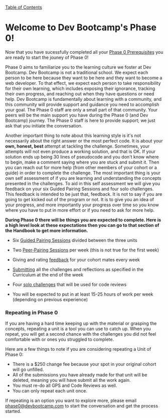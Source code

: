 [Table of Contents](README.md)

# Welcome to Dev Bootcamp's Phase 0!

Now that you have sucessfully completed all your [Phase 0 Prerequisites](https://github.com/Devbootcamp/phase-0-handbook/blob/master/phase-0-prerequisites.md) you are ready to start the jouney of Phase 0!

Phase 0 aims to familiarize you to the learning culture we foster at Dev Bootcamp. Dev Bootcamp is not a traditional school. We expect each person to be here because they want to be here and they want to become a web developer. To that effect, we expect each person to take responsibility for their own learning, which includes exposing their ignorance, tracking their own progress, and reaching out when they have questions or need help. Dev Bootcamp is fundamentally about learning with a community, and this community will provide support and guidance you need to accomplish your goal. The Phase 0 staff are only a small part of that community. Your peers will be the main support you have during the Phase 0 (and Dev Bootcamp) journey. The Phase 0 staff is here to provide support; we just ask that you initiate the conversation.

Another important thing to note about this learning style is it's not necessarily about the right answer or the most perfect code. It is about your **own, honest, best** attempt at tackling the challenge. Sometimes, your attempts will not even produce a working solution, and that is OK. If your solution ends up being 30 lines of pseudocode and you don't know where to begin, make a comment saying where you are stuck and submit it. Then you can reach out for more help (from other members of your cohort or a guide) in order to complete the challenge. The most important thing is your own self assessment of if you are learning and understanding the concepts presented in the challenges. To aid in this self assessment we will give you feedback on your six Guided Pairing Sessions and four solo challenges. This feedback is intended to be just that, feedback. It is not to say if you are going to get kicked out of the program or not. It is to give you an idea of your progress, and more importantly your progress over time so you know where you have to put in more effort or if you need to ask for more help.

**During Phase 0 there will be things you are expected to complete. Here is a high level look at these expectations then you can go to that section of the Handbook to get more information.**

* Six [Guided Pairing Sessions](guided-pairing-sessions.md) divided between the three units

* Two [Peer-Pairing Sessions](peer-pairing-sessions.md) per week (this is not true for the first week)

* Giving and rating [feedback](https://github.com/Devbootcamp/phase-0-handbook/blob/master/feedback.md) for your cohort mates every week

* [Submitting](submitting-challenges.md) all the challenges and reflections as specified in the Curriculum at the end of the week

* Four [solo challenges](https://github.com/Devbootcamp/phase-0-handbook/blob/master/solo-challenges.md) that will be used for code reviews

* You will be expected to put in at least 15-25 hours of work per week (depending on previous experience)

### Repeating in Phase 0

If you are having a hard time keeping up with the material or grasping the concepts, repeating a unit is a tool you can use to catch up. When you repeat, you will get a second chance with the challenges you did not feel comfortable with or ones you struggled to complete.

Here are a few things to note if you are considering repeating a Unit of Phase 0:
* There is a $250 change fee because your spot in your original cohort will go unfilled.
* All of the submissions you have already made for that unit will be deleted, meaning you will have submit all the work again.
* You must re-do all GPS and Code Reviews as well.
* You can only repeat each unit once.

If repeating is an option you want to explore more, please email <phase0@devbootcamp.com> to start the conversation and get the process started.
